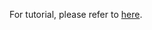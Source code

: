 For tutorial, please refer to [here](https://github.com/jina-ai/examples/tree/master/flower-search##similar-examples).